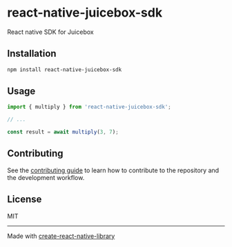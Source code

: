 # react-native-juicebox-sdk

React native SDK for Juicebox

## Installation

```sh
npm install react-native-juicebox-sdk
```

## Usage

```js
import { multiply } from 'react-native-juicebox-sdk';

// ...

const result = await multiply(3, 7);
```

## Contributing

See the [contributing guide](CONTRIBUTING.md) to learn how to contribute to the repository and the development workflow.

## License

MIT

---

Made with [create-react-native-library](https://github.com/callstack/react-native-builder-bob)
